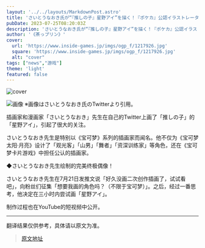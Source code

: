 ```yaml
---
layout: '../../layouts/MarkdownPost.astro'
title: 'さいとうなおき氏が“『推しの子』星野アイ”を描く！『ポケカ』公認イラストレーターのFAに「いいね」8万超え'
pubDate: 2023-07-25T08:20:03Z
description: 'さいとうなおき氏が“『推しの子』星野アイ”を描く！『ポケカ』公認イラストレーターのFAに「いいね」8万超え'
author: '《茶っプリン》'
cover:
  url: 'https://www.inside-games.jp/imgs/ogp_f/1217926.jpg'
  square: 'https://www.inside-games.jp/imgs/ogp_f/1217926.jpg'
  alt: "cover"
tags: ["news","游戏"]
theme: 'light'
featured: false
---
```


![cover](https://www.inside-games.jp/imgs/ogp_f/1217926.jpg)

![画像](https://www.inside-games.jp/imgs/zoom/1217925.jpg)
※画像はさいとうなおき氏のTwitterより引用。

插画家和漫画家「さいとうなおき」先生在自己的Twitter上画了「推しの子」的「星野アイ」，引起了很大的关注。

さいとうなおき先生是特别以《宝可梦》系列的插画家而闻名。他不仅为《宝可梦 太阳·月亮》设计了「观光客」「山男」「舞者」「资深训练家」等角色，还在《宝可梦卡片游戏》中担任公认的插画家。

◆さいとうなおき先生绘制的完美终极偶像！

さいとうなおき先生在7月21日发推文说「好久没画二次创作插画了，试试看吧」，向粉丝们征集「想要我画的角色吗？（不限于宝可梦）」。之后，经过一番思考，他决定在三小时内尝试画「星野アイ」。

制作过程也在YouTube的短视频中公开。

---

翻译结果仅供参考，具体请以原文为准。

>[原文地址](https://www.inside-games.jp/article/2023/07/25/147392.html)  